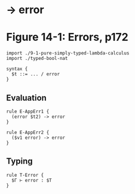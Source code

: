 # → error
# Figure 14-1: Errors, p172

    import ./9-1-pure-simply-typed-lambda-calculus
    import ./typed-bool-nat

    syntax {
      $t ::= ... / error
    }


## Evaluation

    rule E-AppErr1 {
      (error $t2) -> error
    }

    rule E-AppErr2 {
      ($v1 error) -> error
    }


## Typing

    rule T-Error {
      $Γ ⊢ error : $T
    }
